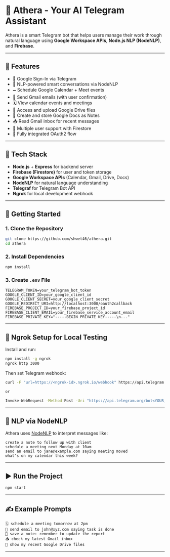 # 🤖 Athera - Your AI Telegram Assistant

Athera is a smart Telegram bot that helps users manage their work through natural language using **Google Workspace APIs**, **Node.js NLP (NodeNLP)**, and **Firebase**.

---

## 🌟 Features

* 🔐 Google Sign-In via Telegram
* 💬 NLP-powered smart conversations via NodeNLP
* 🗕️ Schedule Google Calendar + Meet events
* 📧 Send Gmail emails (with user confirmation)
* 🗓️ View calendar events and meetings
* 📄 Access and upload Google Drive files
* 📝 Create and store Google Docs as Notes
* 📥 Read Gmail inbox for recent messages
* 🧠 Multiple user support with Firestore
* 🔗 Fully integrated OAuth2 flow

---

## 💠 Tech Stack

* **Node.js** + **Express** for backend server
* **Firebase (Firestore)** for user and token storage
* **Google Workspace APIs** (Calendar, Gmail, Drive, Docs)
* **NodeNLP** for natural language understanding
* **Telegraf** for Telegram Bot API
* **Ngrok** for local development webhook

---

## 🚀 Getting Started

### 1. Clone the Repository

```bash
git clone https://github.com/shwet46/athera.git
cd athera
```

### 2. Install Dependencies

```bash
npm install
```

### 3. Create `.env` File

```env
TELEGRAM_TOKEN=your_telegram_bot_token
GOOGLE_CLIENT_ID=your_google_client_id
GOOGLE_CLIENT_SECRET=your_google_client_secret
GOOGLE_REDIRECT_URI=http://localhost:3000/oauth2callback
FIREBASE_PROJECT_ID=your_firebase_project_id
FIREBASE_CLIENT_EMAIL=your_firebase_service_account_email
FIREBASE_PRIVATE_KEY="-----BEGIN PRIVATE KEY-----\n..."
```

---

## 🔀 Ngrok Setup for Local Testing

Install and run:

```bash
npm install -g ngrok
ngrok http 3000
```

Then set Telegram webhook:

```bash
curl -F "url=https://<ngrok-id>.ngrok.io/webhook" https://api.telegram.org/bot<YOUR_BOT_TOKEN>/setWebhook

or

Invoke-WebRequest -Method Post -Uri "https://api.telegram.org/bot<YOUR_BOT_TOKEN>/setWebhook" -Body @{url="https://1a2b3c4d5e6f.ngrok.io/webhook"}
```

---

## 🧠 NLP via NodeNLP

Athera uses [NodeNLP](https://www.npmjs.com/package/node-nlp) to interpret messages like:

```
create a note to follow up with client
schedule a meeting next Monday at 10am
send an email to jane@example.com saying meeting moved
what’s on my calendar this week?
```

---

## ▶️ Run the Project

```bash
npm start
```

---

## ✍️ Example Prompts

```
🗓️ schedule a meeting tomorrow at 2pm
📧 send email to john@xyz.com saying task is done
📄 save a note: remember to update the report
📥 check my latest Gmail inbox
📁 show my recent Google Drive files
```

---

